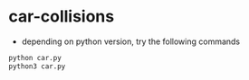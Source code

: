 # car-collisions

- depending on python version, try the following commands
```bash
python car.py
python3 car.py
```